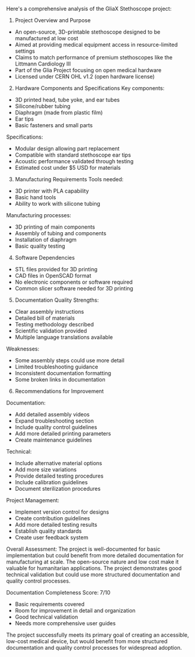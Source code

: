 Here's a comprehensive analysis of the GliaX Stethoscope project:

1. Project Overview and Purpose
- An open-source, 3D-printable stethoscope designed to be manufactured at low cost
- Aimed at providing medical equipment access in resource-limited settings
- Claims to match performance of premium stethoscopes like the Littmann Cardiology III
- Part of the Glia Project focusing on open medical hardware
- Licensed under CERN OHL v1.2 (open hardware license)

2. Hardware Components and Specifications
Key components:
- 3D printed head, tube yoke, and ear tubes
- Silicone/rubber tubing
- Diaphragm (made from plastic film)
- Ear tips
- Basic fasteners and small parts

Specifications:
- Modular design allowing part replacement
- Compatible with standard stethoscope ear tips
- Acoustic performance validated through testing
- Estimated cost under $5 USD for materials

3. Manufacturing Requirements
Tools needed:
- 3D printer with PLA capability
- Basic hand tools
- Ability to work with silicone tubing

Manufacturing processes:
- 3D printing of main components
- Assembly of tubing and components
- Installation of diaphragm
- Basic quality testing

4. Software Dependencies
- STL files provided for 3D printing
- CAD files in OpenSCAD format
- No electronic components or software required
- Common slicer software needed for 3D printing

5. Documentation Quality
Strengths:
- Clear assembly instructions
- Detailed bill of materials
- Testing methodology described
- Scientific validation provided
- Multiple language translations available

Weaknesses:
- Some assembly steps could use more detail
- Limited troubleshooting guidance
- Inconsistent documentation formatting
- Some broken links in documentation

6. Recommendations for Improvement

Documentation:
- Add detailed assembly videos
- Expand troubleshooting section
- Include quality control guidelines
- Add more detailed printing parameters
- Create maintenance guidelines

Technical:
- Include alternative material options
- Add more size variations
- Provide detailed testing procedures
- Include calibration guidelines
- Document sterilization procedures

Project Management:
- Implement version control for designs
- Create contribution guidelines
- Add more detailed testing results
- Establish quality standards
- Create user feedback system

Overall Assessment:
The project is well-documented for basic implementation but could benefit from more detailed documentation for manufacturing at scale. The open-source nature and low cost make it valuable for humanitarian applications. The project demonstrates good technical validation but could use more structured documentation and quality control processes.

Documentation Completeness Score: 7/10
- Basic requirements covered
- Room for improvement in detail and organization
- Good technical validation
- Needs more comprehensive user guides

The project successfully meets its primary goal of creating an accessible, low-cost medical device, but would benefit from more structured documentation and quality control processes for widespread adoption.